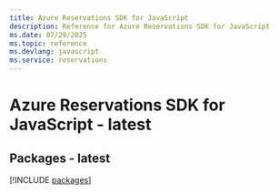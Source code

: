 ```yaml
---
title: Azure Reservations SDK for JavaScript
description: Reference for Azure Reservations SDK for JavaScript
ms.date: 07/29/2025
ms.topic: reference
ms.devlang: javascript
ms.service: reservations
---
```

# Azure Reservations SDK for JavaScript - latest
## Packages - latest
[!INCLUDE [packages](reservations-index.md)]